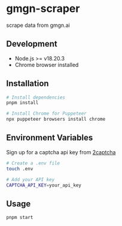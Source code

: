 # gmgn-scraper
scrape data from gmgn.ai

## Development
- Node.js >= v18.20.3
- Chrome browser installed

## Installation
```bash
# Install dependencies
pnpm install

# Install Chrome for Puppeteer
npx puppeteer browsers install chrome
```

## Environment Variables
Sign up for a captcha api key from [2captcha](https://2captcha.com/)
```bash
# Create a .env file
touch .env

# Add your API key
CAPTCHA_API_KEY=your_api_key
```

## Usage
```bash
pnpm start
```
